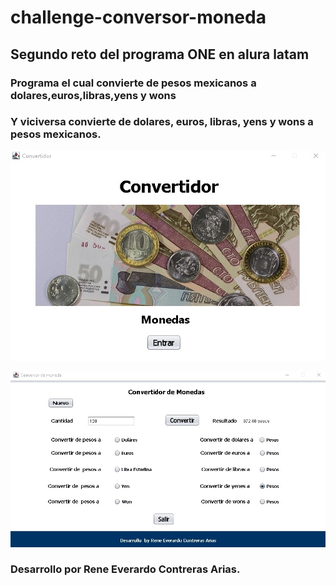 # challenge-conversor-moneda

## Segundo reto del programa ONE en alura latam

### Programa el cual convierte de pesos mexicanos a dolares,euros,libras,yens y wons

### Y viciversa convierte de dolares, euros, libras, yens y wons a pesos mexicanos.

![imagen de inicio del programa](/src/imagenes/convertidor1.jpg)

![imagen del programa](/src/Imagenes/convertidor2.jpg)

### Desarrollo por Rene Everardo Contreras Arias.
